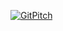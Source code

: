 [![GitPitch](https://gitpitch.com/assets/badge.svg)](https://gitpitch.com/MikaMinkkinen/presentation1/master?grs=github&t=white)
